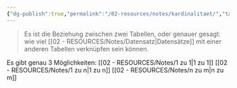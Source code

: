 ```yaml
---
{"dg-publish":true,"permalink":"/02-resources/notes/kardinalitaet/","tags":["datenbank","GFN/prüfungsrelevant/AP1"],"noteIcon":"","updated":"2025-07-12T13:31:41.304+02:00"}
---
```


> Es ist die Beziehung zwischen zwei Tabellen, oder genauer gesagt: wie viel [[02 - RESOURCES/Notes/Datensatz\|Datensätze]] mit einer anderen Tabellen verknüpfen sein können.

Es gibt genau 3 Möglichkeiten:
[[02 - RESOURCES/Notes/1 zu 1\|1 zu 1]]
[[02 - RESOURCES/Notes/1 zu n\|1 zu n]]
[[02 - RESOURCES/Notes/n zu m\|n zu m]]